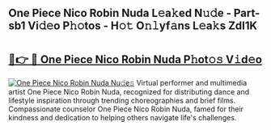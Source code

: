 ## One Piece Nico Robin Nuda L𝚎a𝚔ed N𝚞𝚍e - Part-sb1 Vi𝚍𝚎o P𝚑𝚘tos - H𝚘𝚝 O𝚗𝚕yf𝚊ns L𝚎a𝚔s ZdI1K

# <h2><a href="http://kfdg71.oniu.top/?m=One+Piece+Nico+Robin+Nuda">🔗👉 🔴 One Piece Nico Robin Nuda P𝚑ot𝚘𝚜 V𝚒d𝚎o</a></h2>

[![One Piece Nico Robin Nuda Nu𝚍e𝚜](https://i.imgur.com/0qMVB7G.gif)](http://kfdg71.oniu.top/?m=One+Piece+Nico+Robin+Nuda)
Virtual performer and multimedia artist One Piece Nico Robin Nuda, recognized for distributing dance and lifestyle inspiration through trending choreographies and brief films. Compassionate counselor One Piece Nico Robin Nuda, famed for their kindness and dedication to helping others navigate life's challenges.  
